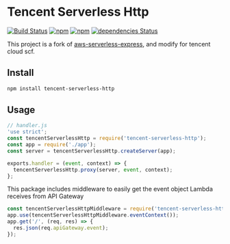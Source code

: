 # Tencent Serverless Http

[![Build Status](https://travis-ci.com/yugasun/tencent-serverless-http.svg?branch=master)](https://travis-ci.com/yugasun/tencent-serverless-http)
[![npm](https://img.shields.io/npm/v/tencent-serverless-http.svg)]()
[![npm](https://img.shields.io/npm/dm/tencent-serverless-http.svg)]()
[![dependencies Status](https://david-dm.org/yugasun/tencent-serverless-http/status.svg)](https://david-dm.org/yugasun/tencent-serverless-http)

This project is a fork of
[aws-serverless-express](https://github.com/awslabs/aws-serverless-express.git),
and modify for tencent cloud scf.

## Install

```bash
npm install tencent-serverless-http
```

## Usage

```js
// handler.js
'use strict';
const tencentServerlessHttp = require('tencent-serverless-http');
const app = require('./app');
const server = tencentServerlessHttp.createServer(app);

exports.handler = (event, context) => {
  tencentServerlessHttp.proxy(server, event, context);
};
```

This package includes middleware to easily get the event object Lambda receives
from API Gateway

```js
const tencentServerlessHttpMiddleware = require('tencent-serverless-http/middleware');
app.use(tencentServerlessHttpMiddleware.eventContext());
app.get('/', (req, res) => {
  res.json(req.apiGateway.event);
});
```
